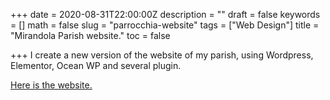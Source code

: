 +++
date = 2020-08-31T22:00:00Z
description = ""
draft = false
keywords = []
math = false
slug = "parrocchia-website"
tags = ["Web Design"]
title = "Mirandola Parish website."
toc = false

+++
I create a new version of the website of my parish, using Wordpress, Elementor, Ocean WP and several plugin.

[Here is the website.](parrocchiamirandola.it)